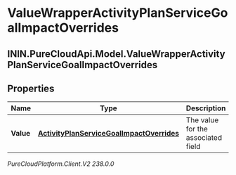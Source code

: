 # ValueWrapperActivityPlanServiceGoalImpactOverrides

## ININ.PureCloudApi.Model.ValueWrapperActivityPlanServiceGoalImpactOverrides

## Properties

|Name | Type | Description | Notes|
|------------ | ------------- | ------------- | -------------|
| **Value** | [**ActivityPlanServiceGoalImpactOverrides**](ActivityPlanServiceGoalImpactOverrides) | The value for the associated field | [optional] |



_PureCloudPlatform.Client.V2 238.0.0_
